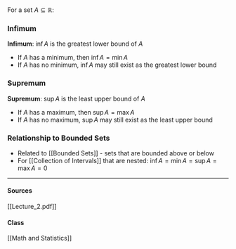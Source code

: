 For a set $A \subseteq \mathbb{R}$:

### Infimum
**Infimum**: $\inf A$ is the greatest lower bound of $A$
- If $A$ has a minimum, then $\inf A = \min A$
- If $A$ has no minimum, $\inf A$ may still exist as the greatest lower bound

### Supremum
**Supremum**: $\sup A$ is the least upper bound of $A$  
- If $A$ has a maximum, then $\sup A = \max A$
- If $A$ has no maximum, $\sup A$ may still exist as the least upper bound

### Relationship to Bounded Sets
- Related to [[Bounded Sets]] - sets that are bounded above or below
- For [[Collection of Intervals]] that are nested: $\inf A = \min A = \sup A = \max A = 0$

---
#### Sources
[[Lecture_2.pdf]]
#### Class
[[Math and Statistics]]